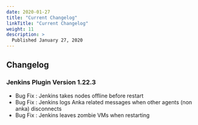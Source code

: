 ```yaml
---
date: 2020-01-27
title: "Current Changelog"
linkTitle: "Current Changelog"
weight: 11
description: >
  Published January 27, 2020 
---
```


## Changelog

### Jenkins Plugin Version 1.22.3
- Bug Fix : Jenkins takes nodes offline before restart
- Bug Fix : Jenkins logs Anka related messages when other agents (non anka) disconnects
- Bug Fix : Jenkins leaves zombie VMs when restarting

